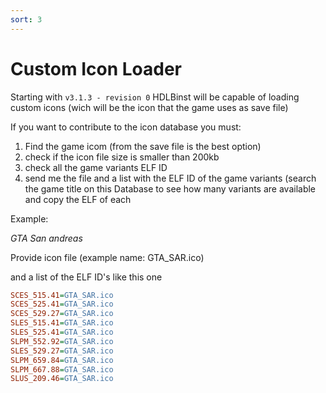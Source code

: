 ```yaml
---
sort: 3
---
```


# Custom Icon Loader


Starting with `v3.1.3 - revision 0` HDLBinst will be capable of loading custom icons (wich will be the icon that the game uses as save file)


If you want to contribute to the icon database you must:

1. Find the game icom (from the save file is the best option)
2. check if the icon file size is smaller than 200kb
3. check all the game variants ELF ID
4. send me the file and a list with the ELF ID of the game variants (search the game title on this Database to see how many variants are available and copy the ELF of each

Example:

_GTA San andreas_

Provide icon file (example name: GTA_SAR.ico)

and a list of the ELF ID's like this one

```ini
SCES_515.41=GTA_SAR.ico
SCES_525.41=GTA_SAR.ico
SCES_529.27=GTA_SAR.ico
SLES_515.41=GTA_SAR.ico
SLES_525.41=GTA_SAR.ico
SLPM_552.92=GTA_SAR.ico
SLES_529.27=GTA_SAR.ico
SLPM_659.84=GTA_SAR.ico
SLPM_667.88=GTA_SAR.ico
SLUS_209.46=GTA_SAR.ico
```